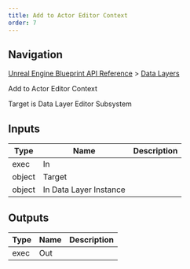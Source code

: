 ```yaml
---
title: Add to Actor Editor Context
order: 7
---
```

## Navigation

[Unreal Engine Blueprint API Reference](https://dev.epicgames.com/documentation/en-us/unreal-engine/BlueprintAPI) > [Data Layers](https://dev.epicgames.com/documentation/en-us/unreal-engine/BlueprintAPI/DataLayers)

Add to Actor Editor Context

Target is Data Layer Editor Subsystem

## Inputs

| Type | Name | Description |
| --- | --- | --- |
| exec | In |  |
| object | Target |  |
| object | In Data Layer Instance |  |

## Outputs

| Type | Name | Description |
| --- | --- | --- |
| exec | Out |  |
